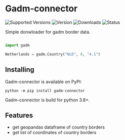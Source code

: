 # Gadm-connector

![Supported Versions](https://img.shields.io/pypi/pyversions/gadm-connector)
![Version](https://img.shields.io/pypi/v/gadm-connector?label=package%20version)
![Downloads](https://img.shields.io/pypi/dm/gadm-connector)
![Status](https://img.shields.io/pypi/status/gadm-connector)

Simple donwloader for gadm border data.

```python

import gadm

Netherlands = gadm.Country("NLD", 0, "4.1")

```

## Installing

Gadm-connector is available on PyPI:

```console
python -m pip install gadm-connector
```

Gadm-connector is build for python 3.8+.

## Features

* get geopandas dataframe of country borders
* get list of coordinates of country borders

